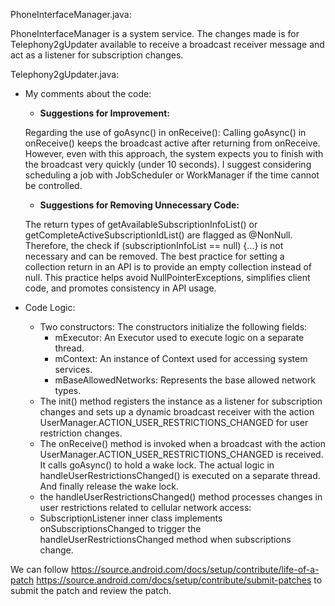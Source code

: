 PhoneInterfaceManager.java:

PhoneInterfaceManager is a system service. The changes made is for  Telephony2gUpdater available to receive a broadcast receiver message and act as a listener for subscription changes.

Telephony2gUpdater.java:
  - My comments about the code:
     - **Suggestions for Improvement:**
       
     Regarding the use of goAsync() in onReceive(): Calling goAsync() in onReceive() keeps the broadcast active after returning from onReceive. However, even with this approach, the system expects you to finish with the broadcast very quickly (under 10 seconds). I suggest considering scheduling a job with JobScheduler or WorkManager if the time cannot be controlled.

    - **Suggestions for Removing Unnecessary Code:**
      
    The return types of getAvailableSubscriptionInfoList() or getCompleteActiveSubscriptionIdList() are flagged as @NonNull. Therefore, the check if (subscriptionInfoList == null) {...} is not necessary and can be removed. The best practice for setting a collection return in an API is to provide an empty collection instead of null. This practice helps avoid NullPointerExceptions, simplifies client code, and promotes consistency in API usage.

 - Code Logic: 
   - Two constructors:  The constructors initialize the following fields:
      - mExecutor: An Executor used to execute logic on a separate thread.
      - mContext: An instance of Context used for accessing system services.
      - mBaseAllowedNetworks: Represents the base allowed network types.
   - The init() method registers the instance as a listener for subscription changes and sets up a dynamic broadcast receiver with the action UserManager.ACTION_USER_RESTRICTIONS_CHANGED for user restriction changes.
   - The onReceive() method is invoked when a broadcast with the action UserManager.ACTION_USER_RESTRICTIONS_CHANGED is received. It calls goAsync() to hold a wake lock. The actual logic in handleUserRestrictionsChanged() is executed on a separate thread. And finally release the wake lock.
   - the handleUserRestrictionsChanged() method processes changes in user restrictions related to cellular network access:
   - SubscriptionListener inner class implements onSubscriptionsChanged to trigger the handleUserRestrictionsChanged method when subscriptions change.

We can follow 
https://source.android.com/docs/setup/contribute/life-of-a-patch
https://source.android.com/docs/setup/contribute/submit-patches
to submit the patch and review the patch.
